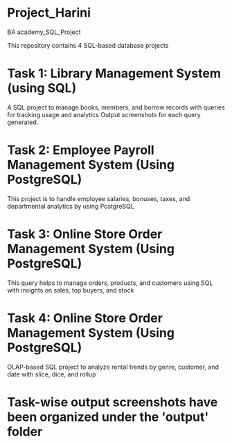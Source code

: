 # Project_Harini
BA academy_SQL_Project

This repository contains 4 SQL-based database projects

# Task 1: Library Management System (using SQL)
A SQL project to manage books, members, and borrow records with queries for tracking usage and analytics
Output screenshots for each query generated. 

# Task 2: Employee Payroll Management System (Using PostgreSQL)
This project is to handle employee salaries, bonuses, taxes, and departmental analytics by using PostgreSQL

# Task 3: Online Store Order Management System (Using PostgreSQL)
This query helps to manage orders, products, and customers using SQL with insights on sales, top buyers, and stock

# Task 4: Online Store Order Management System (Using PostgreSQL)
OLAP-based SQL project to analyze rental trends by genre, customer, and date with slice, dice, and rollup

# Task-wise output screenshots have been organized under the 'output' folder
